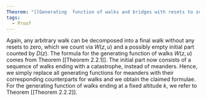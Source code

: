 ```yaml
---
Theorem: "[[Generating  function of walks and bridges with resets to zero]]"
tags:
  - Proof
---
```


Again, any arbitrary walk can be decomposed into a final walk without any resets to zero, which we count via $W(z,u)$ and a possibly empty initial part counted by $D(z)$. The formula for the generating function of walks $W(z,u)$ comes from Theorem [[Theorem 2.2.1]].
The initial part now consists of a sequence of walks ending with a catastrophe, instead of meanders.
Hence, we simply replace all generating functions for meanders with their corresponding counterparts for walks and we obtain the claimed formulae.
For the generating function of walks ending at a fixed altitude $k$, we refer to Theorem [[Theorem 2.2.2]].
